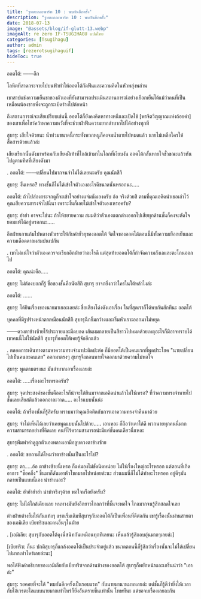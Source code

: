 ```yaml
---
title: 'รูทตะกละพาร์ท 10 : พบกันอีกครั้ง'
description: "รูทตะกละพาร์ท 10 : พบกันอีกครั้ง"
date: 2018-07-13
image: "@assets/blog/if-glutt-13.webp"
imageAlt: re zero IF-TSUGIHAGU แปลไทย
categories: [Tsugihagu]
author: admin
tags: [rezerotsugihaguif]
hideToc: true
---
```

ออตโต้: ――อึก

โลหิตที่สาดกระจายไปบนฟ้าทำให้ออตโต้กัดฟันและความคิดในหัวพลุ่งพล่าน

เขาสาปแช่งความเย็นชาของตัวเองที่ยังสามารถประเมินสถานการณ์อย่างเยือกเย็นได้แม้ว่าคนที่เป็นเหมือนน้องชายพึ่งจะถูกระเบิดร่างไปต่อหน้า

ถึงสถานการณ์จะเสียเปรียบเช่นนี้ ออตโต้ก็ยังคงคิดหาทางหนีและเปิดใช้ [พรจิตวิญญาณแห่งถ้อยคำ] ของเขาเพื่อไขว่คว้าหาความหวังที่จะช่วยฝ่าฟันความยากลำบากไปได้อย่างทุกที

สุบารุ: เสียใจด้วยนะ น้ำท่วมขนาดนี้กระทั่งพวกหนูก็คงจมน้ำตายไปหมดแล้ว นายไม่เหลือใครให้สื่อสารด้วยแล้วล่ะ

เสียงเรียกนั้นดังมาพร้อมกับเสียงฝีเท้าที่ใกล้เข้ามาในโลกที่เงียบงัน ออตโต้กลั้นหายใจชั่วขณะแล้วหันไปดูตามทิศที่เสียงดังมา

.
ออตโต้: ――เปลี่ยนไปมากจนจำไม่ได้เลยนะครับ คุณนัตสึกิ

สุบารุ: งั้นเหรอ? ทางชั้นก็ไม่ได้เข้าใจตัวเองอะไรดีขนาดนั้นหรอกนะ.....

ออตโต้: ถ้าไปส่องกระจกดูก็จะเข้าใจอย่างแจ่มชัดเองครับ อ้อ จริงด้วยสิ ตามที่คุณเอคิดน่าเธอเล่าไว้ คุณเสียความทรงจำไปนี่นา เพราะงั้นก็เลยไม่เข้าใจตัวเองเหรอครับ?

สุบารุ: ฮ่าฮ่า อาจจะใช่นะ ถ้าให้ขยายความ สมมติว่าตัวเองแตกต่างออกไปเสียทุกด้านชั้นก็คงจะตัดใจยอมแพ้ได้อยู่หรอกนะ.....

อีกฝ่ายเกาแก้มไปพลางหัวเราะให้กับคำยั่วยุของออตโต้ จิตใจของออตโต้ตอนนี้มีทั้งความเยือกเย็นและความเดือดดาลผสมปนเปกัน

.
เขาไม่แน่ใจว่าตัวเองควรจะเรียกอีกฝ่ายว่าอะไรดี แต่สุดท้ายออตโต้ก็กำจัดความลังเลและตะโกนออกไป

ออตโต้: คุณน่ะคือ.....

สุบารุ: ไม่ต้องบอกก็รู้ ชื่อของชั้นคือนัตสึกิ สุบารุ ยาจกยิ่งกว่าใครในใต้หล้าไงล่ะ

ออตโต้: ......

สุบารุ: ได้ยินเรื่องของนายมาเยอะเลยล่ะ ชื่อเสียงโด่งดังเอาเรื่อง ในที่สุดเราก็ได้พบกันสักทีนะ ออตโต้

บุคคลที่มีรูปร่างหน้าตาเหมือนนัตสึกิ สุบารุฉีกยิ้มกว้างและเริ่มหัวเราะออกมาไม่หยุด

――ดวงตาข้างซ้ายไร้ประกายและมืดบอด เส้นผมกลายเป็นสีขาวไปหมดด้วยเหตุอะไรก็มิอาจทราบได้ เขาคนนี้ไม่ใช่นัตสึกิ สุบารุที่ออตโต้เคยรู้จักอีกแล้ว

.
ตลอดการเดินทางตามหาความทรงจำมาปะติดปะต่อ ก็มีออตโต้เป็นคนแรกที่พูดประโยค "นายเปลี่ยนไปเป็นคนละคนเลย" ออกมาตรงๆ สุบารุจึงถอนหายใจออกมาด้วยความไม่พอใจ

สุบารุ: พูดตามตรงนะ มันลำบากเอาเรื่องเลยล่ะ

ออตโต้: .....เรื่องอะไรเหรอครับ?

สุบารุ: จุดประสงค์ของชั้นคืออะไรก็น่าจะได้ยินมาจากเอคิดน่าแล้วไม่ใช่เหรอ? ที่ว่าความทรงจำหายไปชั้นเลยเสียสติแล้วออกอาละวาด..... อะไรแบบนั้นน่ะ

ออตโต้: ถ้าเรื่องนั้นก็รู้สิครับ ทราบมาว่าคุณยึดติดกับการเอาความทรงจำคืนมาด้วย

สุบารุ: จำไม่เห็นได้เลยว่าเคยพูดแบบนั้นไปด้วย..... เอาเหอะ ก็ถือว่าเดาได้ดี พวกนายทุกคนนี่มากความสามารถอย่างที่คิดเลย คนที่ไร้ความสามารถน่ะมีแค่ชั้นคนเดียวนี่แหละ

สุบารุพึมพำคำดูถูกตัวเองพลางเอามือลูบดวงตาข้างซ้าย

.
ออตโต้: ขอถามได้ไหมว่าตาข้างนั้นเป็นอะไรไป?

สุบารุ: ตา.....อ้อ ตาข้างซ้ายนี่เหรอ ก็แค่มองไม่ชัดนิดหน่อย ไม่ใช่เรื่องใหญ่อะไรหรอก แต่ตอนที่เกิดอาการ "ช็อคกิ้ง" ขึ้นมาก็ดันเอาหัวโขกมากไปหน่อยล่ะนะ ส่วนผมนี่ก็ไม่ได้ทำอะไรหรอก อยู่ดีๆมันกลายเป็นแบบนี้เอง น่าขำเนอะ?

ออตโต้: ฮ่าฮ่าฮ่าฮ่า น่าขำจริงๆด้วย พอใจหรือยังครับ?

สุบารุ: ไม่ได้ใกล้เคียงเลย หนทางมันยังอีกยาวไกลกว่าที่ชั้นจะพอใจ ไกลมากจนรู้สึกสลดใจเลย

ต่างฝ่ายต่างยิ้มให้กันแห้งๆ แรกเริ่มเดิมทีสุบารุกับออตโต้ก็เป็นเพื่อนที่ดีต่อกัน เขารู้เรื่องนั้นผ่านสายตาของเอมิเลีย เบียทริซและคนอื่นๆในฝ่าย

.
[เอมิเลีย: สุบารุกับออตโต้คุงนี่สนิทกันเหมือนทุกทีเลยนะ เห็นแล้วรู้สึกอบอุ่นมากๆเลยล่ะ]

[เบียทริซ: ก็นะ ปกติสุบารุก็แกล้งออตโต้เป็นประจำอยู่แล้ว ขนาดตอนนี้ก็รู้สึกว่าเรื่องนั้นจะไม่ได้เปลี่ยนไปมากเท่าไหร่เลยล่ะนะ]

พอได้ฟังคำอธิบายของเอมิเลียกับเบียทริซจากด้านข้างของออตโต้ สุบารุก็พยักหน้าและเกริ่นนำว่า "เอาล่ะ"

สุบารุ: รอคอยที่จะได้ "พบกันอีกครั้งเป็นรอบแรก" กับนายมานานมากเลยล่ะ แต่ชั้นก็รู้ดีว่ายิ่งให้เวลากับไอ้เวรตะไลแบบนายมากเท่าไหร่ก็ยิ่งอันตรายขึ้นเท่านั้น โทษทีนะ แต่ขอจบเรื่องเลยละกัน